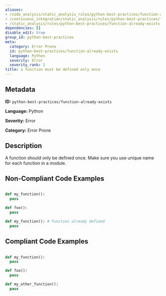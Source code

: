```yaml
---
aliases:
- /code_analysis/static_analysis_rules/python-best-practices/function-already-exists
- /continuous_integration/static_analysis/rules/python-best-practices/function-already-exists
- /static_analysis/rules/python-best-practices/function-already-exists
dependencies: []
disable_edit: true
group_id: python-best-practices
meta:
  category: Error Prone
  id: python-best-practices/function-already-exists
  language: Python
  severity: Error
  severity_rank: 1
title: a function must be defined only once
---
```

<!--  SOURCED FROM https://github.com/DataDog/datadog-static-analyzer-rule-docs -->


## Metadata
**ID:** `python-best-practices/function-already-exists`

**Language:** Python

**Severity:** Error

**Category:** Error Prone

## Description
A function should only be defined once. Make sure you use unique name for each function in a module.

## Non-Compliant Code Examples
```python

def my_function():
  pass

def foo():
  pass

def my_function(): # function already defined
  pass

```

## Compliant Code Examples
```python

def my_function():
  pass

def foo():
  pass

def my_other_function():
  pass

```
